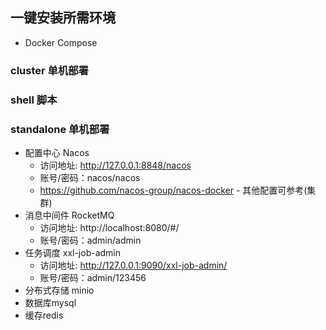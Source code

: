 ## 一键安装所需环境

- Docker Compose

### cluster 单机部署

### shell 脚本

### standalone  单机部署

- 配置中心 Nacos
  -  访问地址: http://127.0.0.1:8848/nacos
  -  账号/密码：nacos/nacos
  -  https://github.com/nacos-group/nacos-docker - 其他配置可参考(集群)
- 消息中间件 RocketMQ
  - 访问地址: http://localhost:8080/#/
  - 账号/密码：admin/admin
- 任务调度 xxl-job-admin
  - 访问地址: http://127.0.0.1:9090/xxl-job-admin/
  - 账号/密码：admin/123456
- 分布式存储 minio
- 数据库mysql
- 缓存redis